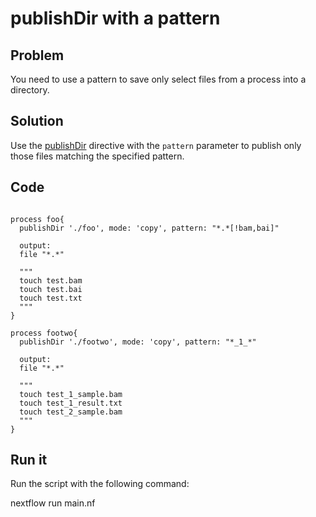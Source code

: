 # publishDir with a pattern

## Problem

You need to use a pattern to save only select files from a process into a directory.

## Solution

Use the [publishDir](https://www.nextflow.io/docs/latest/process.html#publishdir) directive
with the `pattern` parameter to publish only those files matching the specified pattern.

## Code

```nextflow

process foo{
  publishDir './foo', mode: 'copy', pattern: "*.*[!bam,bai]"

  output:
  file "*.*"

  """
  touch test.bam
  touch test.bai
  touch test.txt
  """
}

process footwo{
  publishDir './footwo', mode: 'copy', pattern: "*_1_*"

  output:
  file "*.*"

  """
  touch test_1_sample.bam
  touch test_1_result.txt
  touch test_2_sample.bam
  """
}

```

## Run it

Run the script with the following command:

  nextflow run main.nf
